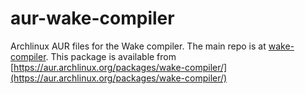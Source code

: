 aur-wake-compiler
=================

Archlinux AUR files for the Wake compiler. The main repo is at [wake-compiler](https://github.com/MichaelRFairhurst/wake-compiler).
This package is available from [https://aur.archlinux.org/packages/wake-compiler/](https://aur.archlinux.org/packages/wake-compiler/)
